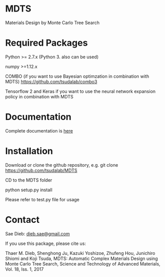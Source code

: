 # MDTS
Materials Design by Monte Carlo Tree Search

# Required Packages
Python >= 2.7.x (Python 3. also can be used)

numpy >=1.12.x

COMBO  (if you want to use Bayesian optimzation in combination with MDTS)
https://github.com/tsudalab/combo3

Tensorflow 2 and Keras if you want to use the neural network expansion policy in combination with MDTS

# Documentation
Complete documentation is [here](http://mdts.readthedocs.io/en/latest/)

# Installation
Download or clone the github repository, e.g.
git clone https://github.com/tsudalab/MDTS

CD to the MDTS folder

python setup.py install

Please refer to test.py file for usage

# Contact
Sae Dieb: dieb.sae@gmail.com

If you use this package, please cite us:

Thaer M. Dieb, Shenghong Ju, Kazuki Yoshizoe, Zhufeng Hou, Junichiro Shiomi and Koji Tsuda,
MDTS: Automatic Complex Materials Design using Monte Carlo Tree Search,
Science and Technology of Advanced Materials, Vol. 18, Iss. 1, 2017
